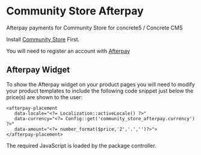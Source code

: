 # Community Store Afterpay
Afterpay payments for Community Store for concrete5 / Concrete CMS

Install [Community Store](https://github.com/concrete5-community-store/community_store) First.

You will need to register an account with [Afterpay](https://www.afterpay.com)

## Afterpay Widget
To show the Afterpay widget on your product pages you will need to modify your product templates to include the following code snippet just below the price(s) are shown to the user:
```
<afterpay-placement
   data-locale="<?= Localization::activeLocale() ?>"
   data-currency="<?= Config::get('community_store_afterpay.currency') ?>"
   data-amount="<?= number_format($price,'2','.','')?>">
</afterpay-placement>
```

The required JavaScript is loaded by the package controller.